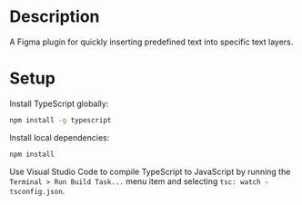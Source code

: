 # Description

A Figma plugin for quickly inserting predefined text into specific text layers.

# Setup

Install TypeScript globally:

```bash
npm install -g typescript
```

Install local dependencies:

```bash
npm install
```

Use Visual Studio Code to compile TypeScript to JavaScript by running the `Terminal > Run Build Task...` menu item and selecting `tsc: watch - tsconfig.json`.
